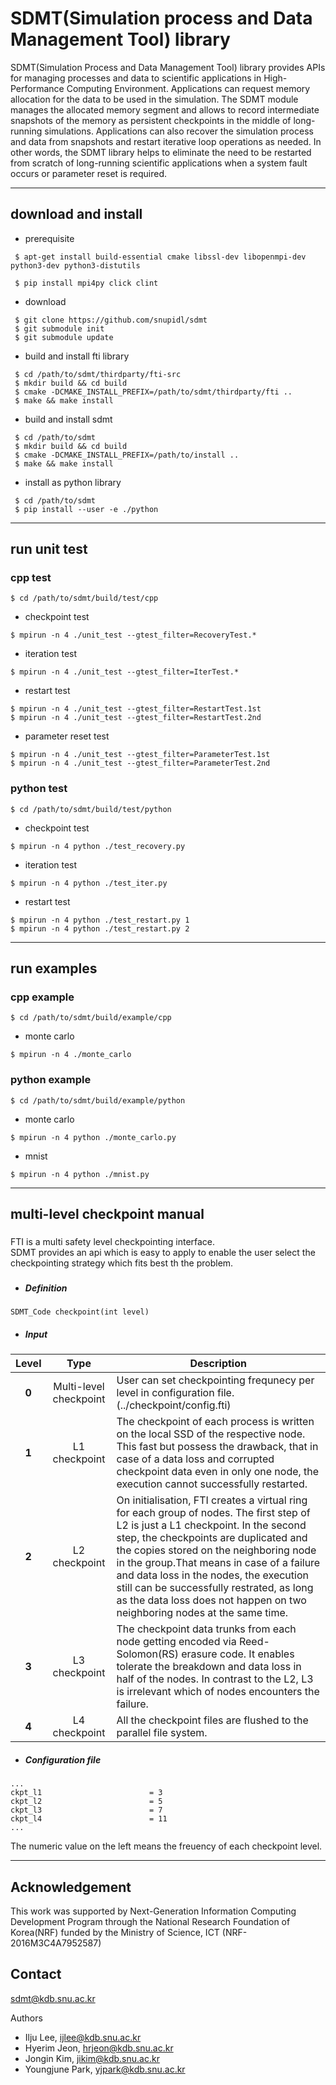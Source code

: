 # SDMT(Simulation process and Data Management Tool) library

SDMT(Simulation Process and Data Management Tool) library provides APIs
for managing processes and data to scientific applications in
High-Performance Computing Environment. Applications can request memory
allocation for the data to be used in the simulation. The SDMT module
manages the allocated memory segment and allows to record intermediate
snapshots of the memory as persistent checkpoints in the middle of
long-running simulations. Applications can also recover the simulation
process and data from snapshots and restart iterative loop operations
as needed. In other words, the SDMT library helps to eliminate the need
to be restarted from scratch of long-running scientific applications
when a system fault occurs or parameter reset is required.

---

## download and install
* prerequisite
```
 $ apt-get install build-essential cmake libssl-dev libopenmpi-dev python3-dev python3-distutils
```
```
 $ pip install mpi4py click clint
```

* download
```
 $ git clone https://github.com/snupidl/sdmt
 $ git submodule init
 $ git submodule update
```

* build and install fti library
```
 $ cd /path/to/sdmt/thirdparty/fti-src
 $ mkdir build && cd build
 $ cmake -DCMAKE_INSTALL_PREFIX=/path/to/sdmt/thirdparty/fti ..
 $ make && make install
```

* build and install sdmt
```
 $ cd /path/to/sdmt
 $ mkdir build && cd build
 $ cmake -DCMAKE_INSTALL_PREFIX=/path/to/install ..
 $ make && make install
```

* install as python library
```
 $ cd /path/to/sdmt
 $ pip install --user -e ./python
```
 
---

## run unit test
### cpp test
```
$ cd /path/to/sdmt/build/test/cpp
```
  - checkpoint test
  ```
  $ mpirun -n 4 ./unit_test --gtest_filter=RecoveryTest.*
  ```

  - iteration test
  ```
  $ mpirun -n 4 ./unit_test --gtest_filter=IterTest.*
  ```

  - restart test
  ```
  $ mpirun -n 4 ./unit_test --gtest_filter=RestartTest.1st
  $ mpirun -n 4 ./unit_test --gtest_filter=RestartTest.2nd
  ```

  - parameter reset test
  ```
  $ mpirun -n 4 ./unit_test --gtest_filter=ParameterTest.1st
  $ mpirun -n 4 ./unit_test --gtest_filter=ParameterTest.2nd
  ```

### python test
```
$ cd /path/to/sdmt/build/test/python
```
  - checkpoint test
  ```
  $ mpirun -n 4 python ./test_recovery.py
  ```
  - iteration test
  ```
  $ mpirun -n 4 python ./test_iter.py
  ```
  - restart test
  ```
  $ mpirun -n 4 python ./test_restart.py 1
  $ mpirun -n 4 python ./test_restart.py 2
  ```
---

## run examples
###  cpp example
```
$ cd /path/to/sdmt/build/example/cpp
```
  - monte carlo
  ```
  $ mpirun -n 4 ./monte_carlo
  ```
### python example
```
$ cd /path/to/sdmt/build/example/python
```
  - monte carlo
  ```
  $ mpirun -n 4 python ./monte_carlo.py
  ```
  - mnist
  ```
  $ mpirun -n 4 python ./mnist.py
  ```
  ---


## multi-level checkpoint manual
###   
FTI is a multi safety level checkpointing interface.  
SDMT provides an api which is easy to apply to enable the user select the checkpointing strategy which fits best th the problem.
###  
- ##### Definition

```
SDMT_Code checkpoint(int level)
```
- ##### Input

|  <center>Level</center> |  <center>Type</center> |  <center>Description</center> |
|:--------:|:--------:|:--------|
|**0** | <center>Multi-level checkpoint</center> |User can set checkpointing frequnecy per level in configuration file. (../checkpoint/config.fti) |
|**1** | <center>L1 checkpoint</center> |The checkpoint of each process is written on the local SSD of the respective node. This fast but possess the drawback, that in case of a data loss and corrupted checkpoint data even in only one node, the execution cannot successfully restarted.|
|**2** | <center>L2 checkpoint</center> |On initialisation, FTI creates a virtual ring for each group of nodes. The first step of L2 is just a L1 checkpoint. In the second step, the checkpoints are duplicated and the copies stored on the neighboring node in the group.That means in case of a failure and data loss in the nodes, the execution still can be successfully restrated, as long as the data loss does not happen on two neighboring nodes at the same time.|
|**3** | <center>L3 checkpoint</center> |The checkpoint data trunks from each node getting encoded via Reed-Solomon(RS) erasure code. It enables tolerate the breakdown and data loss in half of the nodes. In contrast to the L2, L3 is irrelevant which of nodes encounters the failure.|
|**4** | <center>L4 checkpoint</center> |All the checkpoint files are flushed to the parallel file system.|


- ##### Configuration file
```
...
ckpt_l1                        = 3
ckpt_l2                        = 5
ckpt_l3                        = 7
ckpt_l4                        = 11
...
```
The numeric value on the left means the freuency of each checkpoint level.


---
## Acknowledgement
This work was supported by Next-Generation Information Computing Development Program through
the National Research Foundation of Korea(NRF) funded by the Ministry of Science, ICT (NRF-2016M3C4A7952587)

## Contact
[sdmt@kdb.snu.ac.kr](sdmt.snu.ac.kr)

Authors
- Ilju Lee, ijlee@kdb.snu.ac.kr
- Hyerim Jeon, hrjeon@kdb.snu.ac.kr
- Jongin Kim, jikim@kdb.snu.ac.kr
- Youngjune Park, yjpark@kdb.snu.ac.kr
